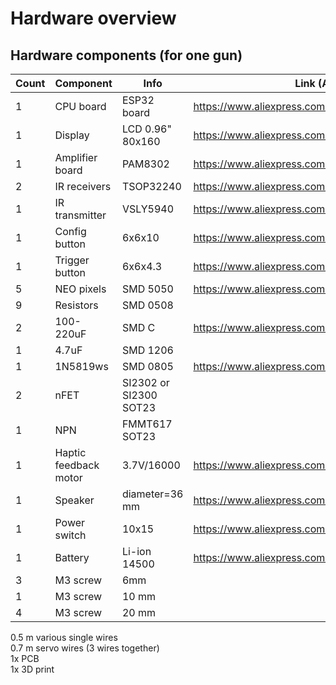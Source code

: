 # Hardware overview

## Hardware components (for one gun)

| Count | Component | Info | Link (Aliexpress) |
|-------|------|-----|--|
| 1| CPU board | ESP32 board |https://www.aliexpress.com/item/1005006982480169.html | 
| 1| Display | LCD 0.96" 80x160 | https://www.aliexpress.com/item/1005005300940624.html|
| 1| Amplifier board| PAM8302| https://www.aliexpress.com/item/32686733187.html|
| 2| IR receivers | TSOP32240 | https://www.aliexpress.com/item/1005005665455510.html|
| 1| IR transmitter | VSLY5940| https://www.aliexpress.com/item/1005005262125949.html|
| 1| Config button |6x6x10 | https://www.aliexpress.com/item/4001166999847.html|
| 1| Trigger button | 6x6x4.3| https://www.aliexpress.com/item/4001166999847.html|
| 5|NEO pixels | SMD 5050| https://www.aliexpress.com/item/1005002653014067.html|
|9| Resistors| SMD 0508 ||
|2|100-220uF| SMD C | https://www.aliexpress.com/item/1005005691643122.html |
|1|4.7uF | SMD 1206|
|1|1N5819ws | SMD 0805 | https://www.aliexpress.com/p/order/index.html|
|2| nFET | SI2302 or SI2300 SOT23 ||
|1| NPN | FMMT617 SOT23 ||
|1| Haptic feedback motor| 3.7V/16000 | https://www.aliexpress.com/item/1005003099287631.html |
|1|Speaker | diameter=36 mm| https://www.aliexpress.com/item/1005002939305602.html |
| 1|Power switch | 10x15 | https://www.aliexpress.com/item/1005005495319044.html|
| 1|Battery | Li-ion 14500 | https://www.aliexpress.com/item/1005005687014456.html|
|3| M3 screw | 6mm| |
|1| M3 screw |  10 mm| |
|4| M3 screw  | 20 mm| |

0.5 m various single wires  
0.7 m servo wires (3 wires together)  
1x PCB  
1x 3D print  




